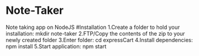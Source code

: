 # Note-Taker
Note taking app on NodeJS
#Installation
1.Create a folder to hold your installation: mkdir note-taker
2.FTP/Copy the contents of the zip to your newly created folder
3.Enter folder: cd expressCart
4.Install dependencies: npm install
5.Start application: npm start 
